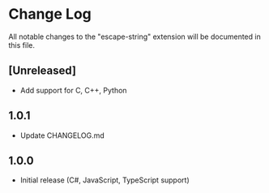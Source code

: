 # Change Log

All notable changes to the "escape-string" extension will be documented in this file.

## [Unreleased]

- Add support for C, C++, Python

## 1.0.1

- Update CHANGELOG.md

## 1.0.0

- Initial release (C#, JavaScript, TypeScript support)
